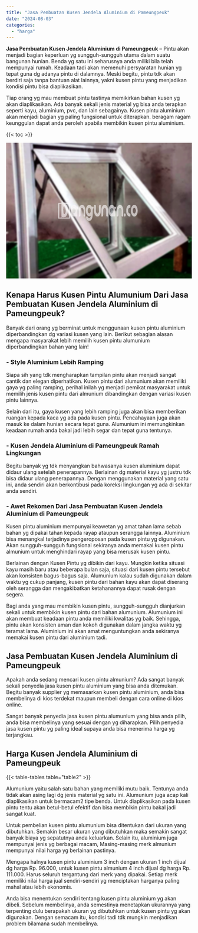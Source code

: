 ```yaml
---
title: "Jasa Pembuatan Kusen Jendela Aluminium di Pameungpeuk"
date: "2024-08-03"
categories: 
  - "harga"
---
```


**Jasa Pembuatan Kusen Jendela Aluminium di Pameungpeuk** – Pintu akan menjadi bagian keperluan yg sungguh-sungguh utama dalam suatu bangunan hunian. Benda yg satu ini seharusnya anda miliki bila telah mempunyai rumah. Keadaan tadi akan memenuhi persyaratan hunian yg tepat guna dg adanya pintu di dalamnya. Meski begitu, pintu tdk akan berdiri saja tanpa bantuan alat lainnya, yakni kusen pintu yang menjadikan kondisi pintu bisa diaplikasikan.

Tiap orang yg mau membuat pintu tastinya memikirkan bahan kusen yg akan diaplikasikan. Ada banyak sekali jenis material yg bisa anda terapkan seperti kayu, aluminium, pvc, dan lain sebagainya. Kusen pintu aluminium akan menjadi bagian yg paling fungsional untuk diterapkan. beragam ragam keunggulan dapat anda peroleh apabila membikin kusen pintu aluminium.

{{< toc >}}

![Jasa Pembuatan Kusen Jendela Aluminium di Pameungpeuk](/images/harga-kusen-jendela-alumunium-01.png)

## Kenapa Harus Kusen Pintu Alumunium Dari Jasa Pembuatan Kusen Jendela Aluminium di Pameungpeuk?

Banyak dari orang yg berminat untuk menggunaan kusen pintu aluminium diperbandingkan dg variasi kusen yang lain. Berikut sebagian alasan mengapa masyarakat lebih memilih kusen pintu alumunium diperbandingkan bahan yang lain!

### \- Style Aluminium Lebih Ramping

Siapa sih yang tdk mengharapkan tampilan pintu akan menjadi sangat cantik dan elegan diperhatikan. Kusen pintu dari alumunium akan memiliki gaya yg paling ramping, perihal inilah yg menjadi pemikat masyarakat untuk memilih jenis kusen pintu dari almunium dibandingkan dengan variasi kusen pintu lainnya.

Selain dari itu, gaya kusen yang lebih ramping juga akan bisa memberikan ruangan kepada kaca yg ada pada kusen pintu. Pencahayaan juga akan masuk ke dalam hunian secara tepat guna. Alumunium ini memungkinkan keadaan rumah anda bakal jadi lebih segar dan tepat guna tentunya.

### \- Kusen Jendela Aluminium di Pameungpeuk Ramah Lingkungan

Begitu banyak yg tdk menyangkan bahwasanya kusen aluminium dapat didaur ulang setelah penerapannya. Berlainan dg material kayu yg justru tdk bisa didaur ulang penerapannya. Dengan menggunakan material yang satu ini, anda sendiri akan berkontibusi pada koreksi lingkungan yg ada di sekitar anda sendiri.

### \- Awet Rekomen Dari Jasa Pembuatan Kusen Jendela Aluminium di Pameungpeuk

Kusen pintu aluminium mempunyai keawetan yg amat tahan lama sebab bahan yg dipakai tahan kepada rayap ataupun serangga lainnya. Aluminium bisa menangkal terjadinya pengeroposan pada kusen pintu yg digunakan. Akan sungguh-sungguh fungsional sekiranya anda memakai kusen pintu almunium untuk menghindari rayap yang bisa merusak kusen pintu.

Berlainan dengan Kusen Pintu yg dibikin dari kayu. Mungkin ketika situasi kayu masih baru atau beberapa bulan saja, situasi dari kusen pintu tersebut akan konsisten bagus-bagus saja. Alumunium kalau sudah digunakan dalam waktu yg cukup panjang, kusen pintu dari bahan kayu akan dapat diserang oleh serangga dan mengakibatkan ketahanannya dapat rusak dengan segera.

Bagi anda yang mau membikin kusen pintu, sungguh-sungguh dianjurkan sekali untuk membikin kusen pintu dari bahan alumunium. Alumunium ini akan membuat keadaan pintu anda memiliki kwalitas yg baik. Sehingga, pintu akan konsisten aman dan kokoh digunakan dalam jangka waktu yg teramat lama. Aluminium ini akan amat menguntungkan anda sekiranya memakai kusen pintu dari aluminium tadi.

## Jasa Pembuatan Kusen Jendela Aluminium di Pameungpeuk

Apakah anda sedang mencari kusen pintu almunium? Ada sangat banyak sekali penyedia jasa kusen pintu aluminium yang bisa anda ditemukan. Begitu banyak supplier yg memasarkan kusen pintu aluminium, anda bisa membelinya di kios terdekat maupun membeli dengan cara online di kios online.

Sangat banyak penyedia jasa kusen pintu alumunium yang bisa anda pilih, anda bisa membelinya yang sesuai dengan yg diharapkan. Pilih penyedia jasa kusen pintu yg paling ideal supaya anda bisa menerima harga yg terjangkau.

## Harga Kusen Jendela Aluminium di Pameungpeuk

{{< table-tables table="table2" >}}

Alumunium yaitu salah satu bahan yang memiliki mutu baik. Tentunya anda tidak akan asing lagi dg jenis material yg satu ini. Alumunium juga acap kali diaplikasikan untuk bermacam2 tipe benda. Untuk diaplikasikan pada kusen pintu tentu akan betul-betul efektif dan bisa membikin pintu bakal jadi sangat kuat.

Untuk pembelian kusen pintu alumunium bisa ditentukan dari ukuran yang dibutuhkan. Semakin besar ukuran yang dibutuhkan maka semakin sangat banyak biaya yg sepatutnya anda keluarkan. Selain itu, aluminium juga mempunyai jenis yg berbagai macam, Masing-masing merk almunium mempunyai nilai harga yg berlainan pastinya.

Mengapa halnya kusen pintu aluminium 3 inch dengan ukuran 1 inch dijual dg harga Rp. 96.000, untuk kusen pintu almunium 4 inch dijual dg harga Rp. 111.000. Harus seluruh tergantung dari merk yang dipakai. Setiap merk memiliki nilai harga jual sendiri-sendiri yg menciptakan harganya paling mahal atau lebih ekonomis.

Anda bisa menentukan sendiri tentang kusen pintu aluminium yg akan dibeli. Sebelum membelinya, anda semestinya menetapkan ukurannya yang terpenting dulu berapakah ukuran yg dibutuhkan untuk kusen pintu yg akan digunakan. Dengan semacam itu, kondisi tadi tdk mungkin menjadikan problem bilamana sudah membelinya.
